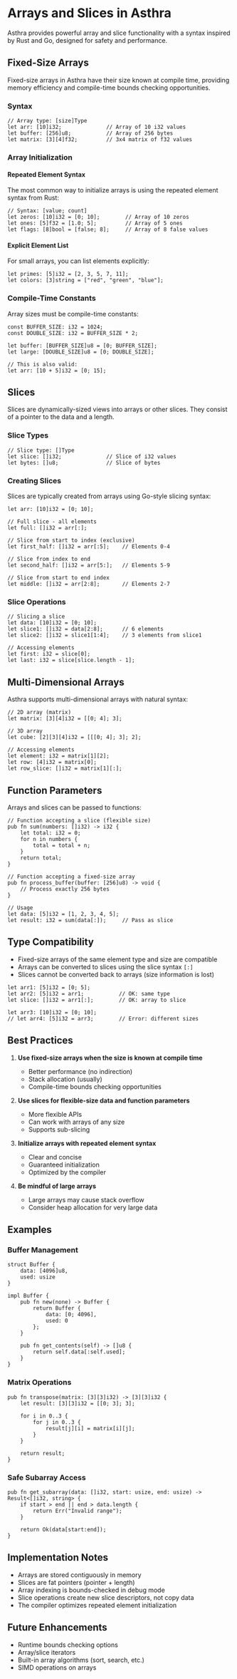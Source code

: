 # Arrays and Slices in Asthra

Asthra provides powerful array and slice functionality with a syntax inspired by Rust and Go, designed for safety and performance.

## Fixed-Size Arrays

Fixed-size arrays in Asthra have their size known at compile time, providing memory efficiency and compile-time bounds checking opportunities.

### Syntax

```asthra
// Array type: [size]Type
let arr: [10]i32;              // Array of 10 i32 values
let buffer: [256]u8;           // Array of 256 bytes
let matrix: [3][4]f32;         // 3x4 matrix of f32 values
```

### Array Initialization

#### Repeated Element Syntax

The most common way to initialize arrays is using the repeated element syntax from Rust:

```asthra
// Syntax: [value; count]
let zeros: [10]i32 = [0; 10];        // Array of 10 zeros
let ones: [5]f32 = [1.0; 5];         // Array of 5 ones
let flags: [8]bool = [false; 8];     // Array of 8 false values
```

#### Explicit Element List

For small arrays, you can list elements explicitly:

```asthra
let primes: [5]i32 = [2, 3, 5, 7, 11];
let colors: [3]string = ["red", "green", "blue"];
```

### Compile-Time Constants

Array sizes must be compile-time constants:

```asthra
const BUFFER_SIZE: i32 = 1024;
const DOUBLE_SIZE: i32 = BUFFER_SIZE * 2;

let buffer: [BUFFER_SIZE]u8 = [0; BUFFER_SIZE];
let large: [DOUBLE_SIZE]u8 = [0; DOUBLE_SIZE];

// This is also valid:
let arr: [10 + 5]i32 = [0; 15];
```

## Slices

Slices are dynamically-sized views into arrays or other slices. They consist of a pointer to the data and a length.

### Slice Types

```asthra
// Slice type: []Type
let slice: []i32;              // Slice of i32 values
let bytes: []u8;               // Slice of bytes
```

### Creating Slices

Slices are typically created from arrays using Go-style slicing syntax:

```asthra
let arr: [10]i32 = [0; 10];

// Full slice - all elements
let full: []i32 = arr[:];

// Slice from start to index (exclusive)
let first_half: []i32 = arr[:5];    // Elements 0-4

// Slice from index to end
let second_half: []i32 = arr[5:];   // Elements 5-9

// Slice from start to end index
let middle: []i32 = arr[2:8];       // Elements 2-7
```

### Slice Operations

```asthra
// Slicing a slice
let data: [10]i32 = [0; 10];
let slice1: []i32 = data[2:8];      // 6 elements
let slice2: []i32 = slice1[1:4];    // 3 elements from slice1

// Accessing elements
let first: i32 = slice[0];
let last: i32 = slice[slice.length - 1];
```

## Multi-Dimensional Arrays

Asthra supports multi-dimensional arrays with natural syntax:

```asthra
// 2D array (matrix)
let matrix: [3][4]i32 = [[0; 4]; 3];

// 3D array
let cube: [2][3][4]i32 = [[[0; 4]; 3]; 2];

// Accessing elements
let element: i32 = matrix[1][2];
let row: [4]i32 = matrix[0];
let row_slice: []i32 = matrix[1][:];
```

## Function Parameters

Arrays and slices can be passed to functions:

```asthra
// Function accepting a slice (flexible size)
pub fn sum(numbers: []i32) -> i32 {
    let total: i32 = 0;
    for n in numbers {
        total = total + n;
    }
    return total;
}

// Function accepting a fixed-size array
pub fn process_buffer(buffer: [256]u8) -> void {
    // Process exactly 256 bytes
}

// Usage
let data: [5]i32 = [1, 2, 3, 4, 5];
let result: i32 = sum(data[:]);     // Pass as slice
```

## Type Compatibility

- Fixed-size arrays of the same element type and size are compatible
- Arrays can be converted to slices using the slice syntax `[:]`
- Slices cannot be converted back to arrays (size information is lost)

```asthra
let arr1: [5]i32 = [0; 5];
let arr2: [5]i32 = arr1;           // OK: same type
let slice: []i32 = arr1[:];        // OK: array to slice

let arr3: [10]i32 = [0; 10];
// let arr4: [5]i32 = arr3;        // Error: different sizes
```

## Best Practices

1. **Use fixed-size arrays when the size is known at compile time**
   - Better performance (no indirection)
   - Stack allocation (usually)
   - Compile-time bounds checking opportunities

2. **Use slices for flexible-size data and function parameters**
   - More flexible APIs
   - Can work with arrays of any size
   - Supports sub-slicing

3. **Initialize arrays with repeated element syntax**
   - Clear and concise
   - Guaranteed initialization
   - Optimized by the compiler

4. **Be mindful of large arrays**
   - Large arrays may cause stack overflow
   - Consider heap allocation for very large data

## Examples

### Buffer Management

```asthra
struct Buffer {
    data: [4096]u8,
    used: usize
}

impl Buffer {
    pub fn new(none) -> Buffer {
        return Buffer {
            data: [0; 4096],
            used: 0
        };
    }
    
    pub fn get_contents(self) -> []u8 {
        return self.data[:self.used];
    }
}
```

### Matrix Operations

```asthra
pub fn transpose(matrix: [3][3]i32) -> [3][3]i32 {
    let result: [3][3]i32 = [[0; 3]; 3];
    
    for i in 0..3 {
        for j in 0..3 {
            result[j][i] = matrix[i][j];
        }
    }
    
    return result;
}
```

### Safe Subarray Access

```asthra
pub fn get_subarray(data: []i32, start: usize, end: usize) -> Result<[]i32, string> {
    if start > end || end > data.length {
        return Err("Invalid range");
    }
    
    return Ok(data[start:end]);
}
```

## Implementation Notes

- Arrays are stored contiguously in memory
- Slices are fat pointers (pointer + length)
- Array indexing is bounds-checked in debug mode
- Slice operations create new slice descriptors, not copy data
- The compiler optimizes repeated element initialization

## Future Enhancements

- Runtime bounds checking options
- Array/slice iterators
- Built-in array algorithms (sort, search, etc.)
- SIMD operations on arrays
